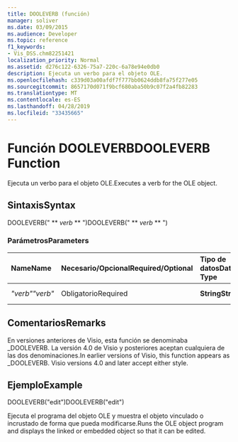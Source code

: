 ```yaml
---
title: DOOLEVERB (función)
manager: soliver
ms.date: 03/09/2015
ms.audience: Developer
ms.topic: reference
f1_keywords:
- Vis_DSS.chm82251421
localization_priority: Normal
ms.assetid: d276c122-6326-75a7-220c-6a78e94e0db0
description: Ejecuta un verbo para el objeto OLE.
ms.openlocfilehash: c339d03a00afdf7f777bb0624ddb8fa75f277e05
ms.sourcegitcommit: 8657170d071f9bcf680aba50b9c07f2a4fb82283
ms.translationtype: MT
ms.contentlocale: es-ES
ms.lasthandoff: 04/28/2019
ms.locfileid: "33435665"
---
```

# <a name="dooleverb-function"></a><span data-ttu-id="9e04e-103">Función DOOLEVERB</span><span class="sxs-lookup"><span data-stu-id="9e04e-103">DOOLEVERB Function</span></span>

<span data-ttu-id="9e04e-104">Ejecuta un verbo para el objeto OLE.</span><span class="sxs-lookup"><span data-stu-id="9e04e-104">Executes a verb for the OLE object.</span></span>
  
## <a name="syntax"></a><span data-ttu-id="9e04e-105">Sintaxis</span><span class="sxs-lookup"><span data-stu-id="9e04e-105">Syntax</span></span>

<span data-ttu-id="9e04e-106">DOOLEVERB(" \*\* *verb* \*\* ")</span><span class="sxs-lookup"><span data-stu-id="9e04e-106">DOOLEVERB(" \*\* *verb* \*\* ")</span></span> 
  
### <a name="parameters"></a><span data-ttu-id="9e04e-107">Parámetros</span><span class="sxs-lookup"><span data-stu-id="9e04e-107">Parameters</span></span>

|<span data-ttu-id="9e04e-108">**Name**</span><span class="sxs-lookup"><span data-stu-id="9e04e-108">**Name**</span></span>|<span data-ttu-id="9e04e-109">**Necesario/Opcional**</span><span class="sxs-lookup"><span data-stu-id="9e04e-109">**Required/Optional**</span></span>|<span data-ttu-id="9e04e-110">**Tipo de datos**</span><span class="sxs-lookup"><span data-stu-id="9e04e-110">**Data Type**</span></span>|<span data-ttu-id="9e04e-111">**Descripción**</span><span class="sxs-lookup"><span data-stu-id="9e04e-111">**Description**</span></span>|
|:-----|:-----|:-----|:-----|
| <span data-ttu-id="9e04e-112">_"verb"_</span><span class="sxs-lookup"><span data-stu-id="9e04e-112">_"verb"_</span></span> <br/> |<span data-ttu-id="9e04e-113">Obligatorio</span><span class="sxs-lookup"><span data-stu-id="9e04e-113">Required</span></span>  <br/> |<span data-ttu-id="9e04e-114">**String**</span><span class="sxs-lookup"><span data-stu-id="9e04e-114">**String**</span></span> <br/> |<span data-ttu-id="9e04e-115">Verbo para ejecutar.</span><span class="sxs-lookup"><span data-stu-id="9e04e-115">The verb to execute.</span></span>  <br/> |
   
## <a name="remarks"></a><span data-ttu-id="9e04e-116">Comentarios</span><span class="sxs-lookup"><span data-stu-id="9e04e-116">Remarks</span></span>

<span data-ttu-id="9e04e-p101">En versiones anteriores de Visio, esta función se denominaba _DOOLEVERB. La versión 4.0 de Visio y posteriores aceptan cualquiera de las dos denominaciones.</span><span class="sxs-lookup"><span data-stu-id="9e04e-p101">In earlier versions of Visio, this function appears as _DOOLEVERB. Visio versions 4.0 and later accept either style.</span></span> 
  
## <a name="example"></a><span data-ttu-id="9e04e-119">Ejemplo</span><span class="sxs-lookup"><span data-stu-id="9e04e-119">Example</span></span>

<span data-ttu-id="9e04e-120">DOOLEVERB("edit")</span><span class="sxs-lookup"><span data-stu-id="9e04e-120">DOOLEVERB("edit")</span></span>
  
<span data-ttu-id="9e04e-121">Ejecuta el programa del objeto OLE y muestra el objeto vinculado o incrustado de forma que pueda modificarse.</span><span class="sxs-lookup"><span data-stu-id="9e04e-121">Runs the OLE object program and displays the linked or embedded object so that it can be edited.</span></span>
  

